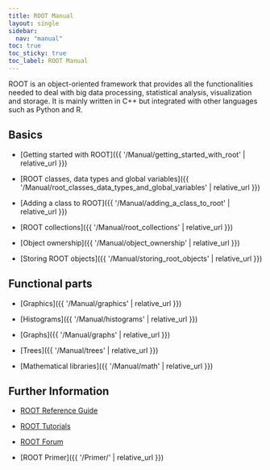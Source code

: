 ```yaml
---
title: ROOT Manual
layout: single
sidebar:
  nav: "manual"
toc: true
toc_sticky: true
toc_label: ROOT Manual
---
```


ROOT is an object-oriented framework that provides all the functionalities needed to deal
with big data processing, statistical analysis, visualization and storage. It is mainly
written in C++ but integrated with other languages such as Python and R.

## Basics

  - [Getting started with ROOT]({{ '/Manual/getting_started_with_root' | relative_url }})

  - [ROOT classes, data types and global variables]({{ '/Manual/root_classes_data_types_and_global_variables' | relative_url }})

  - [Adding a class to ROOT]({{ '/Manual/adding_a_class_to_root' | relative_url }})

  - [ROOT collections]({{ '/Manual/root_collections' | relative_url }})

  - [Object ownership]({{ '/Manual/object_ownership' | relative_url }})

  - [Storing ROOT objects]({{ '/Manual/storing_root_objects' | relative_url }})


## Functional parts

  - [Graphics]({{ '/Manual/graphics' | relative_url }})

  - [Histograms]({{ '/Manual/histograms' | relative_url }})

  - [Graphs]({{ '/Manual/graphs' | relative_url }})

  - [Trees]({{ '/Manual/trees' | relative_url }})
  
  - [Mathematical libraries]({{ '/Manual/math' | relative_url }})

## Further Information

  - [ROOT Reference Guide](https://root.cern/doc/master/)

  - [ROOT Tutorials](https://root.cern/doc/master/group__Tutorials.html)

  - [ROOT Forum](https://root-forum.cern.ch/)

  - [ROOT Primer]({{ '/Primer/' | relative_url }})